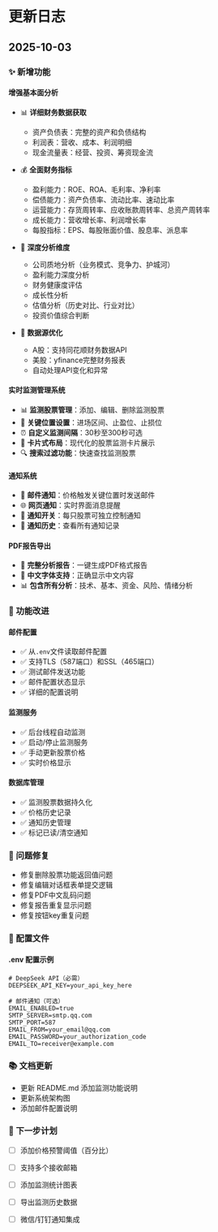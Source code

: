 # 更新日志

## 2025-10-03

### ✨ 新增功能

#### 增强基本面分析
- 📊 **详细财务数据获取**
  - 资产负债表：完整的资产和负债结构
  - 利润表：营收、成本、利润明细
  - 现金流量表：经营、投资、筹资现金流
  
- 💰 **全面财务指标**
  - 盈利能力：ROE、ROA、毛利率、净利率
  - 偿债能力：资产负债率、流动比率、速动比率
  - 运营能力：存货周转率、应收账款周转率、总资产周转率
  - 成长能力：营收增长率、利润增长率
  - 每股指标：EPS、每股账面价值、股息率、派息率

- 🎯 **深度分析维度**
  - 公司质地分析（业务模式、竞争力、护城河）
  - 盈利能力深度分析
  - 财务健康度评估
  - 成长性分析
  - 估值分析（历史对比、行业对比）
  - 投资价值综合判断

- 🔄 **数据源优化**
  - A股：支持同花顺财务数据API
  - 美股：yfinance完整财务报表
  - 自动处理API变化和异常

#### 实时监测管理系统
- 📊 **监测股票管理**：添加、编辑、删除监测股票
- 🎯 **关键位置设置**：进场区间、止盈位、止损位
- ⏰ **自定义监测间隔**：30秒至300秒可选
- 🎨 **卡片式布局**：现代化的股票监测卡片展示
- 🔍 **搜索过滤功能**：快速查找监测股票

#### 通知系统
- 📧 **邮件通知**：价格触发关键位置时发送邮件
- 🌐 **网页通知**：实时界面消息提醒
- 🔔 **通知开关**：每只股票可独立控制通知
- 📱 **通知历史**：查看所有通知记录

#### PDF报告导出
- 📄 **完整分析报告**：一键生成PDF格式报告
- 🎨 **中文字体支持**：正确显示中文内容
- 📊 **包含所有分析**：技术、基本、资金、风险、情绪分析

### 🔧 功能改进

#### 邮件配置
- ✅ 从`.env`文件读取邮件配置
- ✅ 支持TLS（587端口）和SSL（465端口）
- ✅ 测试邮件发送功能
- ✅ 邮件配置状态显示
- ✅ 详细的配置说明

#### 监测服务
- ✅ 后台线程自动监测
- ✅ 启动/停止监测服务
- ✅ 手动更新股票价格
- ✅ 实时价格显示

#### 数据库管理
- ✅ 监测股票数据持久化
- ✅ 价格历史记录
- ✅ 通知历史管理
- ✅ 标记已读/清空通知

### 🐛 问题修复
- 修复删除股票功能返回值问题
- 修复编辑对话框表单提交逻辑
- 修复PDF中文乱码问题
- 修复报告重复显示问题
- 修复按钮key重复问题

### 📝 配置文件

#### .env 配置示例
```env
# DeepSeek API（必需）
DEEPSEEK_API_KEY=your_api_key_here

# 邮件通知（可选）
EMAIL_ENABLED=true
SMTP_SERVER=smtp.qq.com
SMTP_PORT=587
EMAIL_FROM=your_email@qq.com
EMAIL_PASSWORD=your_authorization_code
EMAIL_TO=receiver@example.com
```

### 📚 文档更新
- 更新 README.md 添加监测功能说明
- 更新系统架构图
- 添加邮件配置说明

### 🎯 下一步计划
- [ ] 添加价格预警阈值（百分比）
- [ ] 支持多个接收邮箱
- [ ] 添加监测统计图表
- [ ] 导出监测历史数据
- [ ] 微信/钉钉通知集成

